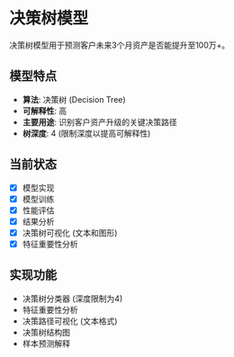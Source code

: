 # 决策树模型

决策树模型用于预测客户未来3个月资产是否能提升至100万+。

## 模型特点

- **算法**: 决策树 (Decision Tree)
- **可解释性**: 高
- **主要用途**: 识别客户资产升级的关键决策路径
- **树深度**: 4 (限制深度以提高可解释性)

## 当前状态

- [x] 模型实现
- [x] 模型训练
- [x] 性能评估
- [x] 结果分析
- [x] 决策树可视化 (文本和图形)
- [x] 特征重要性分析

## 实现功能

- 决策树分类器 (深度限制为4)
- 特征重要性分析
- 决策路径可视化 (文本格式)
- 决策树结构图
- 样本预测解释